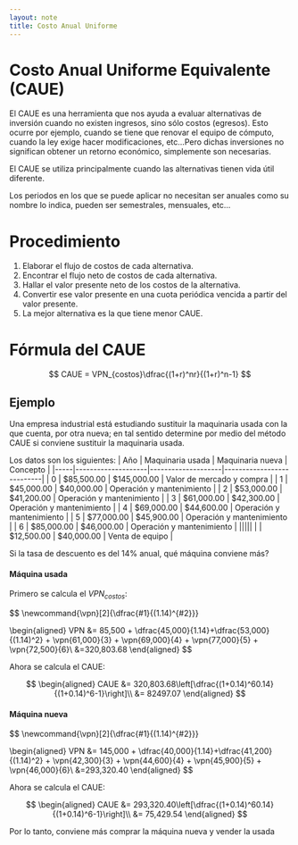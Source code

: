 ```yaml
---
layout: note
title: Costo Anual Uniforme
---
```


# Costo Anual Uniforme Equivalente (CAUE)
El CAUE es una herramienta que nos ayuda a evaluar alternativas de inversión cuando no existen ingresos, sino sólo costos (egresos). Esto ocurre por ejemplo, cuando se tiene que renovar el equipo de cómputo, cuando la ley exige hacer modificaciones, etc...Pero dichas inversiones no significan obtener un retorno económico, simplemente son necesarias.

El CAUE se utiliza principalmente cuando las alternativas tienen vida útil diferente.

Los periodos en los que se puede aplicar no necesitan ser anuales como su nombre lo indica, pueden ser semestrales, mensuales, etc...

# Procedimiento
1. Elaborar el flujo de costos de cada alternativa.
2. Encontrar el flujo neto de costos de cada alternativa.
3. Hallar el valor presente neto de los costos de la alternativa.
4. Convertir ese valor presente en una cuota periódica vencida a partir del valor presente.
5. La mejor alternativa es la que tiene menor CAUE.

# Fórmula del CAUE

$$
CAUE = VPN_{costos}\dfrac{(1+r)^nr}{(1+r)^n-1}
$$


## Ejemplo
Una empresa industrial está estudiando sustituir la maquinaria usada con la que cuenta, por otra nueva; en tal sentido determine por medio del método CAUE si conviene sustituir la maquinaria usada.

Los datos son los siguientes:
| Año |  Maquinaria usada  |  Maquinaria nueva  | Concepto                  |
|-----|--------------------|--------------------|---------------------------|
| 0   |  $85,500.00        |  $145,000.00       | Valor de mercado y compra |
| 1   |  $45,000.00        |  $40,000.00        | Operación y mantenimiento |
| 2   |  $53,000.00        |  $41,200.00        | Operación y mantenimiento |
| 3   |  $61,000.00        |  $42,300.00        | Operación y mantenimiento |
| 4   |  $69,000.00        |  $44,600.00        | Operación y mantenimiento |
| 5   |  $77,000.00        |  $45,900.00        | Operación y mantenimiento |
| 6   |  $85,000.00        |  $46,000.00        | Operación y mantenimiento |
|||||
|     |  $12,500.00        |  $40,000.00        | Venta de equipo           |

Si la tasa de descuento es del 14% anual, qué máquina conviene más?

#### Máquina usada
Primero se calcula el $VPN_{costos}$:

$$
\newcommand{\vpn}[2]{\dfrac{#1}{(1.14)^{#2}}}

\begin{aligned}
VPN &= 85,500 + \dfrac{45,000}{1.14}+\dfrac{53,000}{(1.14)^2} + \vpn{61,000}{3} + \vpn{69,000}{4} + \vpn{77,000}{5} + \vpn{72,500}{6}\\
&=320,803.68
\end{aligned}
$$

Ahora se calcula el CAUE:

$$
\begin{aligned}
CAUE &= 320,803.68\left[\dfrac{(1+0.14)^60.14}{(1+0.14)^6-1}\right]\\
&= 82497.07
\end{aligned}
$$


#### Máquina nueva

$$
\newcommand{\vpn}[2]{\dfrac{#1}{(1.14)^{#2}}}

\begin{aligned}
VPN &= 145,000 + \dfrac{40,000}{1.14}+\dfrac{41,200}{(1.14)^2} + \vpn{42,300}{3} + \vpn{44,600}{4} + \vpn{45,900}{5} + \vpn{46,000}{6}\\
&=293,320.40
\end{aligned}
$$

Ahora se calcula el CAUE:

$$
\begin{aligned}
CAUE &= 293,320.40\left[\dfrac{(1+0.14)^60.14}{(1+0.14)^6-1}\right]\\
&= 75,429.54
\end{aligned}
$$


Por lo tanto, conviene más comprar la máquina nueva y vender la usada